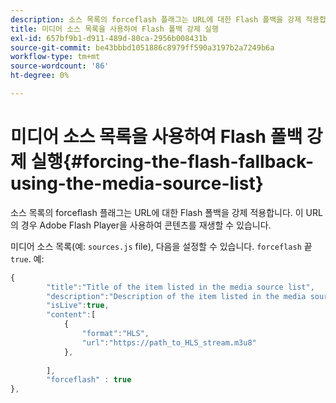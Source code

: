 ```yaml
---
description: 소스 목록의 forceflash 플래그는 URL에 대한 Flash 폴백을 강제 적용합니다. 이 URL의 경우 Adobe Flash Player을 사용하여 콘텐츠를 재생할 수 있습니다.
title: 미디어 소스 목록을 사용하여 Flash 폴백 강제 실행
exl-id: 657bf9b1-d911-489d-80ca-2956b008431b
source-git-commit: be43bbbd1051886c8979ff590a3197b2a7249b6a
workflow-type: tm+mt
source-wordcount: '86'
ht-degree: 0%

---
```


# 미디어 소스 목록을 사용하여 Flash 폴백 강제 실행{#forcing-the-flash-fallback-using-the-media-source-list}

소스 목록의 forceflash 플래그는 URL에 대한 Flash 폴백을 강제 적용합니다. 이 URL의 경우 Adobe Flash Player을 사용하여 콘텐츠를 재생할 수 있습니다.

미디어 소스 목록(예: `sources.js` file), 다음을 설정할 수 있습니다. `forceflash` 끝 `true`. 예:

```js
{ 
        "title":"Title of the item listed in the media source list",
        "description":"Description of the item listed in the media source list",
        "isLive":true,
        "content":[ 
            { 
                "format":"HLS",
                "url":"https://path_to_HLS_stream.m3u8"
            },
 
        ],
        "forceflash" : true
},
```
